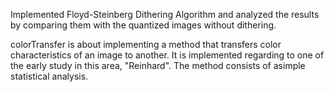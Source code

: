 Implemented Floyd-Steinberg Dithering Algorithm and analyzed the results by comparing them with the quantized images without dithering.

colorTransfer is about implementing a method that transfers color characteristics of an image to another. It is implemented regarding to one of the early study in this area, 
"Reinhard". The method consists of asimple statistical analysis.
